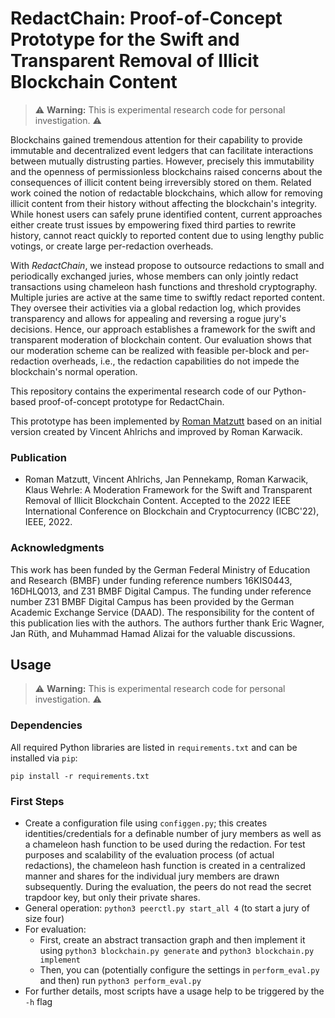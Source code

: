 # RedactChain: Proof-of-Concept Prototype for the Swift and Transparent Removal of Illicit Blockchain Content

> :warning: **Warning:** This is experimental research code for personal investigation. :warning:

Blockchains gained tremendous attention for their capability to provide immutable and decentralized event ledgers that can facilitate interactions between mutually distrusting parties.
However, precisely this immutability and the openness of permissionless blockchains raised concerns about the consequences of illicit content being irreversibly stored on them.
Related work coined the notion of redactable blockchains, which allow for removing illicit content from their history without affecting the blockchain's integrity.
While honest users can safely prune identified content, current approaches either create trust issues by empowering fixed third parties to rewrite history, cannot react quickly to reported content due to using lengthy public votings, or create large per-redaction overheads.

With _RedactChain_, we instead propose to outsource redactions to small and periodically exchanged juries, whose members can only jointly redact transactions using chameleon hash functions and threshold cryptography.
Multiple juries are active at the same time to swiftly redact reported content.
They oversee their activities via a global redaction log, which provides transparency and allows for appealing and reversing a rogue jury's decisions.
Hence, our approach establishes a framework for the swift and transparent moderation of blockchain content.
Our evaluation shows that our moderation scheme can be realized with feasible per-block and per-redaction overheads, i.e., the redaction capabilities do not impede the blockchain's normal operation.

This repository contains the experimental research code of our Python-based proof-of-concept prototype for RedactChain.

This prototype has been implemented by [Roman Matzutt](https://www.roman-matzutt.de) based on an initial version created by Vincent Ahlrichs and improved by Roman Karwacik.

### Publication

* Roman Matzutt, Vincent Ahlrichs, Jan Pennekamp, Roman Karwacik, Klaus Wehrle: A Moderation Framework for the Swift and Transparent Removal of Illicit Blockchain Content. Accepted to the 2022 IEEE International Conference on Blockchain and Cryptocurrency (ICBC'22), IEEE, 2022.

### Acknowledgments

This work has been funded by the German Federal Ministry of Education and Research (BMBF) under funding reference numbers 16KIS0443, 16DHLQ013, and Z31 BMBF Digital Campus.
The funding under reference number Z31 BMBF Digital Campus has been provided by the German Academic Exchange Service (DAAD).
The responsibility for the content of this publication lies with the authors.
The authors further thank Eric Wagner, Jan Rüth, and Muhammad Hamad Alizai for the valuable discussions.

## Usage

> :warning: **Warning:** This is experimental research code for personal investigation. :warning:

### Dependencies

All required Python libraries are listed in `requirements.txt` and can be installed via `pip`:
```
pip install -r requirements.txt
```

### First Steps

* Create a configuration file using `configgen.py`; this creates identities/credentials for a definable number of jury members as well as a chameleon hash function to be used during the redaction. For test purposes and scalability of the evaluation process (of actual redactions), the chameleon hash function is created in a centralized manner and shares for the individual jury members are drawn subsequently. During the evaluation, the peers do not read the secret trapdoor key, but only their private shares.
* General operation: `python3 peerctl.py start_all 4` (to start a jury of size four)
* For evaluation:
    * First, create an abstract transaction graph and then implement it using `python3 blockchain.py generate` and `python3 blockchain.py implement`
    * Then, you can (potentially configure the settings in `perform_eval.py` and then) run `python3 perform_eval.py`
* For further details, most scripts have a usage help to be triggered by the `-h` flag
